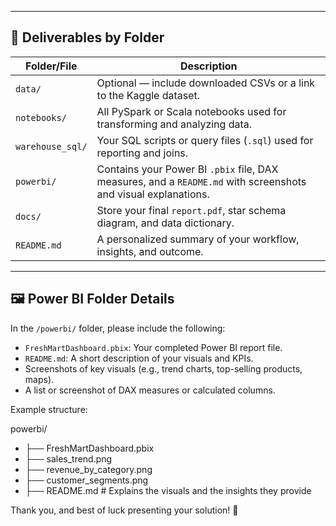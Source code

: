 
---

## 📄 Deliverables by Folder

| Folder/File         | Description                                                                 |
|---------------------|-----------------------------------------------------------------------------|
| `data/`             | Optional — include downloaded CSVs or a link to the Kaggle dataset.         |
| `notebooks/`        | All PySpark or Scala notebooks used for transforming and analyzing data.    |
| `warehouse_sql/`    | Your SQL scripts or query files (`.sql`) used for reporting and joins.      |
| `powerbi/`          | Contains your Power BI `.pbix` file, DAX measures, and a `README.md` with screenshots and visual explanations. |
| `docs/`             | Store your final `report.pdf`, star schema diagram, and data dictionary.    |
| `README.md`         | A personalized summary of your workflow, insights, and outcome.             |

---

## 🖼️ Power BI Folder Details

In the `/powerbi/` folder, please include the following:

- `FreshMartDashboard.pbix`: Your completed Power BI report file.
- `README.md`: A short description of your visuals and KPIs.
- Screenshots of key visuals (e.g., trend charts, top-selling products, maps).
- A list or screenshot of DAX measures or calculated columns.

Example structure:

powerbi/
- ├── FreshMartDashboard.pbix
- ├── sales_trend.png
- ├── revenue_by_category.png
- ├── customer_segments.png
- ├── README.md # Explains the visuals and the insights they provide

Thank you, and best of luck presenting your solution! 🚀
